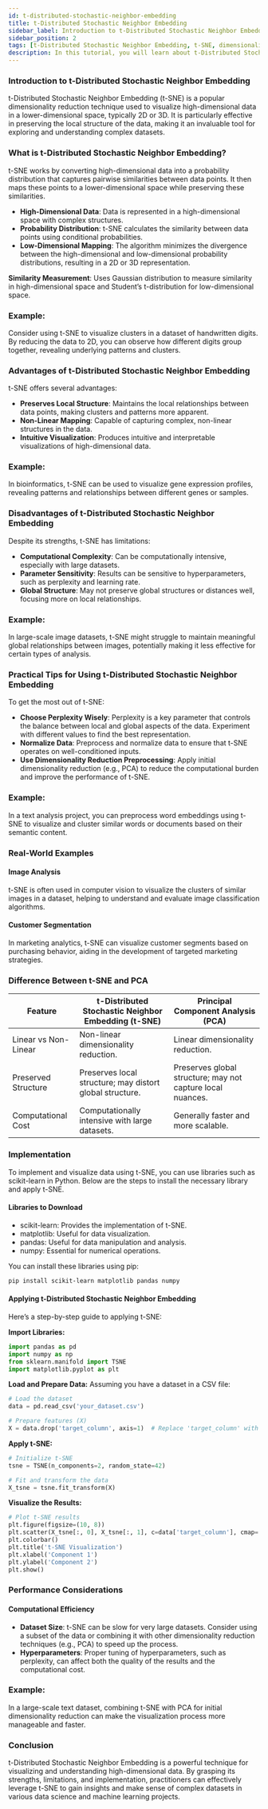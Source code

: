 ```yaml
---
id: t-distributed-stochastic-neighbor-embedding
title: t-Distributed Stochastic Neighbor Embedding
sidebar_label: Introduction to t-Distributed Stochastic Neighbor Embedding
sidebar_position: 2
tags: [t-Distributed Stochastic Neighbor Embedding, t-SNE, dimensionality reduction, data visualization, machine learning, data science, non-linear dimensionality reduction, feature reduction]
description: In this tutorial, you will learn about t-Distributed Stochastic Neighbor Embedding (t-SNE), its significance, what t-SNE is, why learn t-SNE, how to use t-SNE, steps to start using t-SNE, and more.
---
```


### Introduction to t-Distributed Stochastic Neighbor Embedding
t-Distributed Stochastic Neighbor Embedding (t-SNE) is a popular dimensionality reduction technique used to visualize high-dimensional data in a lower-dimensional space, typically 2D or 3D. It is particularly effective in preserving the local structure of the data, making it an invaluable tool for exploring and understanding complex datasets.

### What is t-Distributed Stochastic Neighbor Embedding?
t-SNE works by converting high-dimensional data into a probability distribution that captures pairwise similarities between data points. It then maps these points to a lower-dimensional space while preserving these similarities.

- **High-Dimensional Data**: Data is represented in a high-dimensional space with complex structures.
- **Probability Distribution**: t-SNE calculates the similarity between data points using conditional probabilities.
- **Low-Dimensional Mapping**: The algorithm minimizes the divergence between the high-dimensional and low-dimensional probability distributions, resulting in a 2D or 3D representation.

**Similarity Measurement**: Uses Gaussian distribution to measure similarity in high-dimensional space and Student’s t-distribution for low-dimensional space.

### Example:
Consider using t-SNE to visualize clusters in a dataset of handwritten digits. By reducing the data to 2D, you can observe how different digits group together, revealing underlying patterns and clusters.

### Advantages of t-Distributed Stochastic Neighbor Embedding
t-SNE offers several advantages:

- **Preserves Local Structure**: Maintains the local relationships between data points, making clusters and patterns more apparent.
- **Non-Linear Mapping**: Capable of capturing complex, non-linear structures in the data.
- **Intuitive Visualization**: Produces intuitive and interpretable visualizations of high-dimensional data.

### Example:
In bioinformatics, t-SNE can be used to visualize gene expression profiles, revealing patterns and relationships between different genes or samples.

### Disadvantages of t-Distributed Stochastic Neighbor Embedding
Despite its strengths, t-SNE has limitations:

- **Computational Complexity**: Can be computationally intensive, especially with large datasets.
- **Parameter Sensitivity**: Results can be sensitive to hyperparameters, such as perplexity and learning rate.
- **Global Structure**: May not preserve global structures or distances well, focusing more on local relationships.

### Example:
In large-scale image datasets, t-SNE might struggle to maintain meaningful global relationships between images, potentially making it less effective for certain types of analysis.

### Practical Tips for Using t-Distributed Stochastic Neighbor Embedding
To get the most out of t-SNE:

- **Choose Perplexity Wisely**: Perplexity is a key parameter that controls the balance between local and global aspects of the data. Experiment with different values to find the best representation.
- **Normalize Data**: Preprocess and normalize data to ensure that t-SNE operates on well-conditioned inputs.
- **Use Dimensionality Reduction Preprocessing**: Apply initial dimensionality reduction (e.g., PCA) to reduce the computational burden and improve the performance of t-SNE.

### Example:
In a text analysis project, you can preprocess word embeddings using t-SNE to visualize and cluster similar words or documents based on their semantic content.

### Real-World Examples

#### Image Analysis
t-SNE is often used in computer vision to visualize the clusters of similar images in a dataset, helping to understand and evaluate image classification algorithms.

#### Customer Segmentation
In marketing analytics, t-SNE can visualize customer segments based on purchasing behavior, aiding in the development of targeted marketing strategies.

### Difference Between t-SNE and PCA
| Feature                         | t-Distributed Stochastic Neighbor Embedding (t-SNE) | Principal Component Analysis (PCA) |
|---------------------------------|------------------------------------------------------|-----------------------------------|
| Linear vs Non-Linear             | Non-linear dimensionality reduction.                | Linear dimensionality reduction.   |
| Preserved Structure              | Preserves local structure; may distort global structure. | Preserves global structure; may not capture local nuances. |
| Computational Cost               | Computationally intensive with large datasets.      | Generally faster and more scalable. |

### Implementation
To implement and visualize data using t-SNE, you can use libraries such as scikit-learn in Python. Below are the steps to install the necessary library and apply t-SNE.

#### Libraries to Download
- scikit-learn: Provides the implementation of t-SNE.
- matplotlib: Useful for data visualization.
- pandas: Useful for data manipulation and analysis.
- numpy: Essential for numerical operations.

You can install these libraries using pip:

```bash
pip install scikit-learn matplotlib pandas numpy
```

#### Applying t-Distributed Stochastic Neighbor Embedding
Here’s a step-by-step guide to applying t-SNE:

**Import Libraries:**

```python
import pandas as pd
import numpy as np
from sklearn.manifold import TSNE
import matplotlib.pyplot as plt
```

**Load and Prepare Data:**
Assuming you have a dataset in a CSV file:

```python
# Load the dataset
data = pd.read_csv('your_dataset.csv')

# Prepare features (X)
X = data.drop('target_column', axis=1)  # Replace 'target_column' with any non-feature columns
```

**Apply t-SNE:**

```python
# Initialize t-SNE
tsne = TSNE(n_components=2, random_state=42)

# Fit and transform the data
X_tsne = tsne.fit_transform(X)
```

**Visualize the Results:**

```python
# Plot t-SNE results
plt.figure(figsize=(10, 8))
plt.scatter(X_tsne[:, 0], X_tsne[:, 1], c=data['target_column'], cmap='viridis', alpha=0.7)
plt.colorbar()
plt.title('t-SNE Visualization')
plt.xlabel('Component 1')
plt.ylabel('Component 2')
plt.show()
```

### Performance Considerations

#### Computational Efficiency
- **Dataset Size**: t-SNE can be slow for very large datasets. Consider using a subset of the data or combining it with other dimensionality reduction techniques (e.g., PCA) to speed up the process.
- **Hyperparameters**: Proper tuning of hyperparameters, such as perplexity, can affect both the quality of the results and the computational cost.

### Example:
In a large-scale text dataset, combining t-SNE with PCA for initial dimensionality reduction can make the visualization process more manageable and faster.

### Conclusion
t-Distributed Stochastic Neighbor Embedding is a powerful technique for visualizing and understanding high-dimensional data. By grasping its strengths, limitations, and implementation, practitioners can effectively leverage t-SNE to gain insights and make sense of complex datasets in various data science and machine learning projects.
